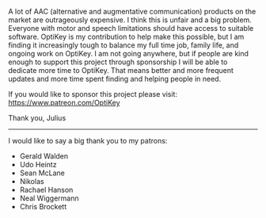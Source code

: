 A lot of AAC (alternative and augmentative communication) products on the market are outrageously expensive. I think this is unfair and a big problem. Everyone with motor and speech limitations should have access to suitable software. OptiKey is my contribution to help make this possible, but I am finding it increasingly tough to balance my full time job, family life, and ongoing work on OptiKey. I am not going anywhere, but if people are kind enough to support this project through sponsorship I will be able to dedicate more time to OptiKey. That means better and more frequent updates and more time spent finding and helping people in need.

If you would like to sponsor this project please visit: https://www.patreon.com/OptiKey

Thank you,
Julius

---

I would like to say a big thank you to my patrons:

* Gerald Walden
* Udo Heintz
* Sean McLane
* Nikolas
* Rachael Hanson
* Neal Wiggermann
* Chris Brockett